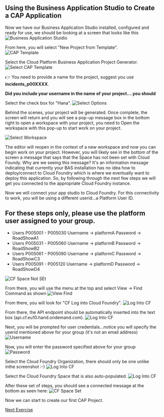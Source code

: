 ## Using the Business Application Studio to Create a CAP Application

Now we have our Business Application Studio installed, configured and ready for use, we should be looking at a screen that looks like this
![Business Application Stuidio](../Images/BAS_Start.jpg)

From here, you will select "New Project from Template".<br>
![CAP Template](../Images/CAPtemplate.jpg)

Select the Cloud Platform Business Application Project Generator.
![Select CAP Template](../Images/CAPtemplate2.jpg)

:point_right: You need to provide a name for the project, suggest you use **incidents_p00XXXX**.

**Did you include your username in the name of your project....you should**

Select the check box for "Hana".
![Select Options](../Images/templateoptions.jpg)

Behind the scenes, your project will be generated. Once complete, the screen will return and you will see a pop-up message box in the bottom right to open a workspace with your project, you need to Open the workspace with this pop-up to start work on your project.

![Select Workspace](../Images/CAPtemplate4.jpg)

The editor will reopen in the context of a new workspace and now you can begin work on your project. However, you will likely see in the bottom of the screen a message that says that the Space has not been set with Cloud Foundy. 
Why are we seeing this message? It's an information message indicating that currently your BAS installation has no idea how to deploy/connect to Cloud Foundry which is where we eventually want to deploy this application. So, by following through the next few steps we will get you connected to the appropriate Cloud Foundry instance.

Now we will connect your app studio to Cloud Foundry. For this connectivity to work, you will be using a different userid...a Platform User ID.
## For these steps only, please use the platform user assigned to your group.
- Users P005001 - P005030 Username -> platformA Password -> RoadShowA1 
- Users P005031 - P005060 Username -> platformB Password -> RoadShowB2 
- Users P005061 - P005090 Username -> platformC Password -> RoadShowC3 
- Users P005091 - P005120 Username -> platformD Password -> RoadShowD4 

![CF Space Not SEt](../Images/CFSpaceNotSet.jpg)

From there, you will use the menu at the top and select View -> Find Command as shown
![View Find](../Images/FindCommand.jpg)

From there, you will look for "CF Log into Cloud Foundry".
![Log Into CF](../Images/FindCommand2.jpg)

From there, the API endpoint should be automatically inserted into the text box (api.cf.eu10.hand.ondemand.com). 
![Log Into CF](../Images/FindCommand3.jpg)

Next, you will be prompted for user credentials...notice you will specify the userid mentioned above for your group (it's not an email address)
![Username](../Images/CFEmailAddress.jpg)

Now, you will enter the password specified above for your group
![Password](../Images/CFPassword.jpg)

Select the Cloud Foundry Organization, there should only be one unlike inthe screenshot :-)
![Log Into CF](../Images/FindCommand4.jpg)

Select the Cloud Foundry Space that is also auto-populated.
![Log Into CF](../Images/FindCommand5.jpg)

After these set of steps, you should see a connected message at the bottom as seen here:
![CF Space Set](../Images/CFSpaceSet.jpg)

Now we can start to create our first CAP Project.

[Next Exercise](Part2%20-%20Creating%20First%20CAP%20Project.md)





